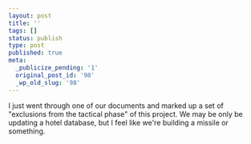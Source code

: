 ```yaml
---
layout: post
title: ''
tags: []
status: publish
type: post
published: true
meta:
  _publicize_pending: '1'
  original_post_id: '98'
  _wp_old_slug: '98'
---
```

I just went through one of our documents and marked up a set of "exclusions from the tactical phase" of this project.  We may be only be updating a hotel database, but I feel like we're building a missile or something.
